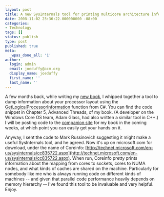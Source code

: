 ```yaml
---
layout: post
title: A new SysInternals tool for printing multicore architecture information
date: 2008-11-02 23:36:22.000000000 -08:00
categories:
- Technology
tags: []
status: publish
type: post
published: true
meta:
  _wpas_done_all: '1'
author:
  login: admin
  email: joeduffy@acm.org
  display_name: joeduffy
  first_name: ''
  last_name: ''
---
```

A few months back, while writing my [new book](http://www.amazon.com/exec/obidos/ASIN/032143482X/bluebytesoftw-20),
I whipped together a tool to dump information about your processor layout using the
[GetLogicalProcessorInformation](http://msdn.microsoft.com/en-us/library/ms683194.aspx)
function from C#.  You can find the code snippet in Chapter 5, Advanced Threads,
of my book.  (A developer on the Windows Core OS team, Adam Glass, had
also written a similar tool in C++.)  I will be posting code to the [companion
site](http://www.bluebytesoftware.com/books/winconc/winconc_book_resources.html)
for my book in the coming weeks, at which point you can easily get your hands on
it.

Anyway, I sent the code to Mark Russinovich suggesting it might make a useful SysInternals
tool, and he agreed.  Now it's up on microsoft.com for download, under the name
of Coreinfo: [http://technet.microsoft.com/en-us/sysinternals/cc835722.aspx](http://technet.microsoft.com/en-us/sysinternals/cc835722.aspx).
When run, Coreinfo pretty prints information about the mapping from cores
to sockets, cores to NUMA nodes, and what kinds of caches are shared on the machine.
Particularly for somebody like me who is always running code on different kinds of
machines -- and given that parallel code performance heavily depends on memory hierarchy
-- I've found this tool to be invaluable and very helpful.  Enjoy.

